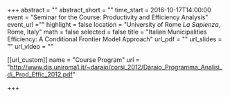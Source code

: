 +++
abstract = ""
abstract_short = ""
time_start = 2016-10-17T14:00:00
event = "Seminar for the Course: Productivity and Efficiency Analysis"
event_url =""
highlight = false
location = "University of Rome *La Sapienza*, Rome, Italy"
math = false
selected = false
title = "Italian Municipalities Efficiency: A Conditional Frontier Model Approach"
url_pdf = ""
url_slides = ""
url_video = ""

[[url_custom]]
name = "Course Program"
url = "http://www.dis.uniroma1.it/~daraio/corsi_2012/Daraio_Programma_Analisi_di_Prod_Effic_2012.pdf"

+++

